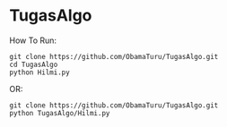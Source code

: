 # TugasAlgo
How To Run:
```
git clone https://github.com/ObamaTuru/TugasAlgo.git
cd TugasAlgo
python Hilmi.py
```
OR:
```
git clone https://github.com/ObamaTuru/TugasAlgo.git
python TugasAlgo/Hilmi.py
```

